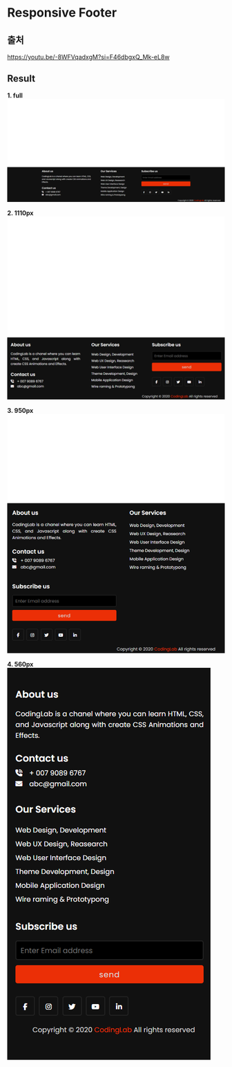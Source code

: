 # Responsive Footer

## 출처

https://youtu.be/-8WFVqadxgM?si=F46dbgxQ_Mk-eL8w

## Result

**1. full**  
<img src="img/full.png">

**2. 1110px**  
<img src="img/1110.png">

**3. 950px**  
<img src="img/950.png">

**4. 560px**  
<img src="img/560.png">
